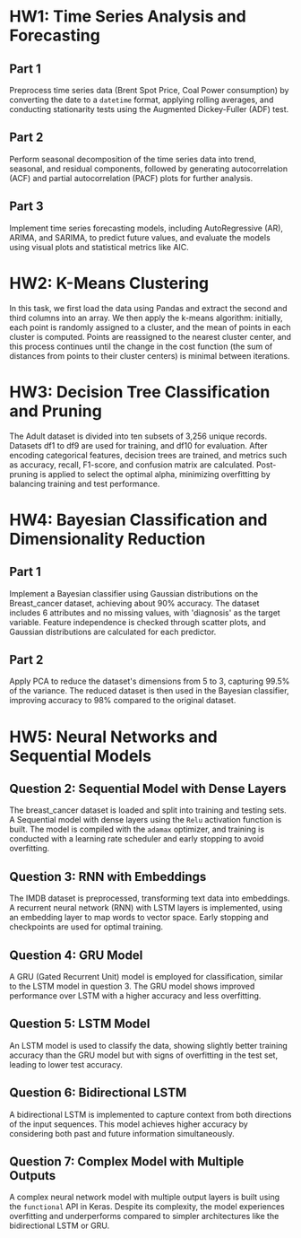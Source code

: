 <h1>HW1: Time Series Analysis and Forecasting</h1>

<h2>Part 1</h2>
<p>Preprocess time series data (Brent Spot Price, Coal Power consumption) by converting the date to a <code>datetime</code> format, applying rolling averages, and conducting stationarity tests using the Augmented Dickey-Fuller (ADF) test.</p>

<h2>Part 2</h2>
<p>Perform seasonal decomposition of the time series data into trend, seasonal, and residual components, followed by generating autocorrelation (ACF) and partial autocorrelation (PACF) plots for further analysis.</p>

<h2>Part 3</h2>
<p>Implement time series forecasting models, including AutoRegressive (AR), ARIMA, and SARIMA, to predict future values, and evaluate the models using visual plots and statistical metrics like AIC.</p>

<h1>HW2: K-Means Clustering</h1>

<p>In this task, we first load the data using Pandas and extract the second and third columns into an array. We then apply the k-means algorithm: initially, each point is randomly assigned to a cluster, and the mean of points in each cluster is computed. Points are reassigned to the nearest cluster center, and this process continues until the change in the cost function (the sum of distances from points to their cluster centers) is minimal between iterations.</p>

<h1>HW3: Decision Tree Classification and Pruning</h1>
<p>The Adult dataset is divided into ten subsets of 3,256 unique records. Datasets df1 to df9 are used for training, and df10 for evaluation. After encoding categorical features, decision trees are trained, and metrics such as accuracy, recall, F1-score, and confusion matrix are calculated. Post-pruning is applied to select the optimal alpha, minimizing overfitting by balancing training and test performance.</p>

<h1>HW4: Bayesian Classification and Dimensionality Reduction</h1>

<h2>Part 1</h2>
<p>Implement a Bayesian classifier using Gaussian distributions on the Breast_cancer dataset, achieving about 90% accuracy. The dataset includes 6 attributes and no missing values, with 'diagnosis' as the target variable. Feature independence is checked through scatter plots, and Gaussian distributions are calculated for each predictor.</p>

<h2>Part 2</h2>
<p>Apply PCA to reduce the dataset's dimensions from 5 to 3, capturing 99.5% of the variance. The reduced dataset is then used in the Bayesian classifier, improving accuracy to 98% compared to the original dataset.</p>

<h1>HW5: Neural Networks and Sequential Models</h1>

<h2>Question 2: Sequential Model with Dense Layers</h2>
<p>The breast_cancer dataset is loaded and split into training and testing sets. A Sequential model with dense layers using the <code>Relu</code> activation function is built. The model is compiled with the <code>adamax</code> optimizer, and training is conducted with a learning rate scheduler and early stopping to avoid overfitting.</p>

<h2>Question 3: RNN with Embeddings</h2>
<p>The IMDB dataset is preprocessed, transforming text data into embeddings. A recurrent neural network (RNN) with LSTM layers is implemented, using an embedding layer to map words to vector space. Early stopping and checkpoints are used for optimal training.</p>

<h2>Question 4: GRU Model</h2>
<p>A GRU (Gated Recurrent Unit) model is employed for classification, similar to the LSTM model in question 3. The GRU model shows improved performance over LSTM with a higher accuracy and less overfitting.</p>

<h2>Question 5: LSTM Model</h2>
<p>An LSTM model is used to classify the data, showing slightly better training accuracy than the GRU model but with signs of overfitting in the test set, leading to lower test accuracy.</p>

<h2>Question 6: Bidirectional LSTM</h2>
<p>A bidirectional LSTM is implemented to capture context from both directions of the input sequences. This model achieves higher accuracy by considering both past and future information simultaneously.</p>

<h2>Question 7: Complex Model with Multiple Outputs</h2>
<p>A complex neural network model with multiple output layers is built using the <code>functional</code> API in Keras. Despite its complexity, the model experiences overfitting and underperforms compared to simpler architectures like the bidirectional LSTM or GRU.</p>
